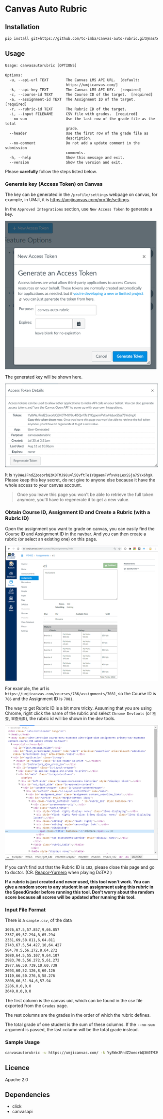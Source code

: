 # Canvas Auto Rubric

## Installation

```bash
pip install git+https://github.com/tc-imba/canvas-auto-rubric.git@master
```


## Usage

```
Usage: canvasautorubric [OPTIONS]

Options:
  -u, --api-url TEXT        The Canvas LMS API URL.  [default:
                            https://umjicanvas.com/]
  -k, --api-key TEXT        The Canvas LMS API KEY.  [required]
  -c, --course-id TEXT      The Course ID of the target.  [required]
  -a, --assignment-id TEXT  The Assignment ID of the target.  [required]
  -r, --rubric-id TEXT      The Rubric ID of the target.
  -i, --input FILENAME      CSV file with grades.  [required]
  --no-sum                  Use the last row of the grade file as the total
                            grade.
  --header                  Use the first row of the grade file as
                            description.
  --no-comment              Do not add a update comment in the submission
                            comments.
  -h, --help                Show this message and exit.
  --version                 Show the version and exit.
```

Please **carefully** follow the steps listed below.

### Generate key (Access Token) on Canvas

The key can be generated in the `/profile/settings` webpage on canvas, for example, in UMJI, it is <a href="https://umjicanvas.com/profile/settings" target="_blank">https://umjicanvas.com/profile/settings</a>.

In the `Approved Integrations` section, use `New Access Token` to generate a key.

![Generate Access Token](docs/generate_access_token.png)

The generated key will be shown here.

![Access Token](docs/access_token.png)

It is `Yy8WeJFndZ2oeorbQ3K0TMJ98u4l5QvftTe1YQgaemFVfxvNsLexSSja7SYx6hgX`. Please keep this key secret, do not give to anyone else because it have the whole access to your canvas account. 

> Once you leave this page you won't be able to retrieve the full token anymore, you'll have to regenerate it to get a new value.

### Obtain Course ID, Assignment ID and Create a Rubric (with a Rubric ID)

Open the assignment you want to grade on canvas, you can easily find the Course ID and Assignment ID in the navbar. And you can then create a rubric (or select an existing one) on this page.

![Rubric](docs/rubric.png)

For example, the url is `https://umjicanvas.com/courses/786/assignments/7081`, so the Course ID is `786` and the Assignment ID is `7081`.

The way to get Rubric ID is a bit more tricky. Assuming that you are using Chrome, right click the name of the rubric and select `Chrome Devtools` (or `检查`, `审查元素`), the rubric id will be shown in the dev tools.

![Rubric ID](docs/rubric_id.png)

If you can't find out that the Rubric ID is `182`, please close this page and go to doctor. (CR. [Reapor-Yurnero](https://github.com/Reapor-Yurnero) when playing DoTA2
)

**If a rubric is just created and never used, this tool won't work. You can give a random score to any student in an assignment using this rubric in the SpeedGrader before running this tool. Don't worry about the random score because all scores will be updated after running this tool.**

### Input File Format

There is a `sample.csv`, of the data
```bash
3076,67.5,57.857,9,66.857
2337,69,57.294,8,65.294
2331,69,58.811,6,64.811
2743,67.5,54.427,10,64.427
584,70.5,56.272,8,64.272
3080,64.5,55.107,9,64.107
2983,70.5,56.272,5,61.272
2977,66,50.739,10,60.739
2693,60,52.126,8,60.126
3119,66,50.276,8,58.276
2808,66,51.94,6,57.94
2286,0,0,0,0
2649,0,0,0,0
```

The first column is the canvas uid, which can be found in the csv file exported from the `Grades` page.

The rest columns are the grades in the order of which the rubric defines.

The total grade of one student is the sum of these columns. If the `--no-sum` argument is passed, the last column will be the total grade instead.

### Sample Usage

```bash
canvasautorubric -u https://umjicanvas.com/ -k Yy8WeJFndZ2oeorbQ3K0TMJ98u4l5QvftTe1YQgaemFVfxvNsLexSSja7SYx6hgX -c 786 -a 7081 -r 182 -i sample.csv
```

## Licence

Apache 2.0

## Dependencies

+ click
+ canvasapi
